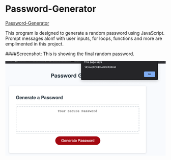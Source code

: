 # Password-Generator



[Password-Generator](https://saidou25.github.io/Password-Generator/)

This program is designed to generate a random password using JavaScript.
Prompt messages alonf with user inputs, for loops, functions and more are emplimented in this project.

####Screenshot: 
This is showing the final random password.

![End result](./Gp.png)